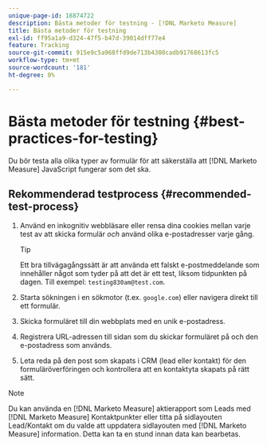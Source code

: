 ```yaml
---
unique-page-id: 18874722
description: Bästa metoder för testning - [!DNL Marketo Measure]
title: Bästa metoder för testning
exl-id: ff95a1a9-d324-47f5-b47d-39014dff77e4
feature: Tracking
source-git-commit: 915e9c5a968ffd9de713b4308cadb91768613fc5
workflow-type: tm+mt
source-wordcount: '181'
ht-degree: 0%

---
```


# Bästa metoder för testning {#best-practices-for-testing}

Du bör testa alla olika typer av formulär för att säkerställa att [!DNL Marketo Measure] JavaScript fungerar som det ska.

## Rekommenderad testprocess {#recommended-test-process}

1. Använd en inkognitiv webbläsare eller rensa dina cookies mellan varje test av att skicka formulär _och_ använd olika e-postadresser varje gång.

   >[!TIP]
   >
   >Ett bra tillvägagångssätt är att använda ett falskt e-postmeddelande som innehåller något som tyder på att det är ett test, liksom tidpunkten på dagen. Till exempel: `testing830am@test.com`.

1. Starta sökningen i en sökmotor (t.ex. `google.com`) eller navigera direkt till ett formulär.

1. Skicka formuläret till din webbplats med en unik e-postadress.

1. Registrera URL-adressen till sidan som du skickar formuläret på och den e-postadress som används.

1. Leta reda på den post som skapats i CRM (lead eller kontakt) för den formuläröverföringen och kontrollera att en kontaktyta skapats på rätt sätt.

>[!NOTE]
>
>Du kan använda en [!DNL Marketo Measure] aktierapport som Leads med [!DNL Marketo Measure] Kontaktpunkter eller titta på sidlayouten Lead/Kontakt om du valde att uppdatera sidlayouten med [!DNL Marketo Measure] information. Detta kan ta en stund innan data kan bearbetas.
